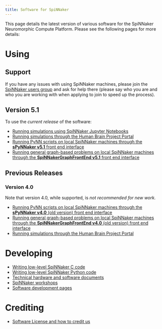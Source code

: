 ```yaml
---
title: Software for SpiNNaker
---
```

This page details the latest version of various software for the SpiNNaker Neuromorphic Compute Platform.  Please see the following pages for more details:

# Using
## Support
If you have any issues with using SpiNNaker machines, please join the [SpiNNaker users group](https://groups.google.com/u/0/g/spinnakerusers) and ask for help there (please say who you are and who you are working with when applying to join to speed up the process).

## Version 5.1
To use the _current release_ of the software:

* [Running simulations using SpiNNaker Jupyter Notebooks](/latest/jupyter.html)
* [Running simulations through the Human Brain Project Portal](/latest/hbp_portal.html)
* [Running PyNN scripts on local SpiNNaker machines through the **sPyNNaker v5.1** front end interface](/latest/spynnaker.html)
* [Running general graph-based problems on local SpiNNaker machines through the **SpiNNakerGraphFrontEnd v5.1** front end interface](/latest/gfe.html)


## Previous Releases
### Version 4.0
Note that version 4.0, while supported, is _not recommended for new work._

* [Running PyNN scripts on local SpiNNaker machines through the **sPyNNaker v4.0** (old version) front end interface](/spynnaker/4.0.0/index.html)
* [Running general graph-based problems on local SpiNNaker machines through the **SpiNNakerGraphFrontEnd v4.0** (old version) front end interface](/graph_front_end/4.0.0/index.html)
* [Running simulations through the Human Brain Project Portal](common_pages/4.0.0/how_to_use_spinnaker_HBP_portal_for_dummies.pdf)

# Developing
* [Writing low-level SpiNNaker C code](spinn_tools/3.2.5/index.html)
* [Writing low-level SpiNNaker Python code](low_level_apis/index.html)
* [Technical hardware and software documents](docs/)
* [SpiNNaker workshops](workshops/index.html)
* [Software development pages](development/index.html)

# Crediting
* [Software License and how to credit us](/common_pages/5.0.0/LicenseAgreement.html)
